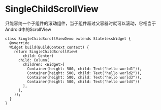 ﻿# SingleChildScrollView

只能容纳一个子组件的滚动组件，当子组件超过父容器时就可以滚动，它相当于Android中的ScrollView

```
class SingleChildScrollViewDemo extends StatelessWidget {
  @override
  Widget build(BuildContext context) {
    return SingleChildScrollView(
        child: Center(
      child: Column(
        children: <Widget>[
          Container(height: 500, child: Text("hello world1")),
          Container(height: 500, child: Text("hello world2")),
          Container(height: 500, child: Text("hello world3")),
          Container(height: 500, child: Text("hello world4"))
        ],
      ),
    ));
  }
}
```

